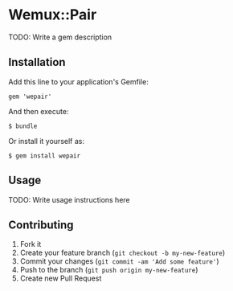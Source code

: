 # Wemux::Pair

TODO: Write a gem description

## Installation

Add this line to your application's Gemfile:

    gem 'wepair'

And then execute:

    $ bundle

Or install it yourself as:

    $ gem install wepair

## Usage

TODO: Write usage instructions here

## Contributing

1. Fork it
2. Create your feature branch (`git checkout -b my-new-feature`)
3. Commit your changes (`git commit -am 'Add some feature'`)
4. Push to the branch (`git push origin my-new-feature`)
5. Create new Pull Request

